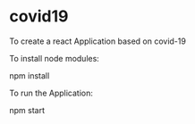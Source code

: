 # covid19
To create a react Application based on covid-19 


To install node modules:

npm install

To run the Application:

npm start
